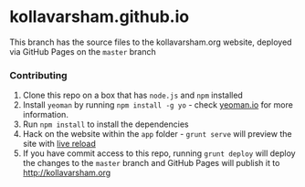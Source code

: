 kollavarsham.github.io
======================

This branch has the source files to the kollavarsham.org website, deployed via GitHub Pages on the `master` branch

### Contributing

1. Clone this repo on a box that has `node.js` and `npm` installed
2. Install `yeoman` by running `npm install -g yo` - check [yeoman.io](http://yeoman.io) for more information. 
3. Run `npm install` to install the dependencies
4. Hack on the website within the `app` folder - `grunt serve` will preview the site with [live reload](https://github.com/gruntjs/grunt-contrib-watch#optionslivereload)
5. If you have commit access to this repo, running `grunt deploy` will deploy the changes to the `master` branch and GitHub Pages will publish it to http://kollavarsham.org 
